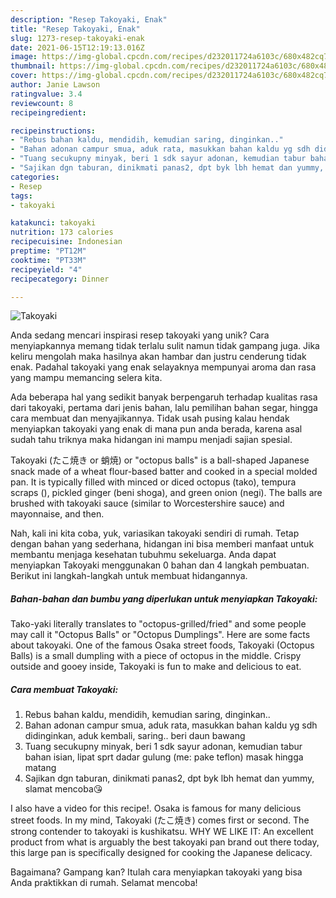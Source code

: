 ```yaml
---
description: "Resep Takoyaki, Enak"
title: "Resep Takoyaki, Enak"
slug: 1273-resep-takoyaki-enak
date: 2021-06-15T12:19:13.016Z
image: https://img-global.cpcdn.com/recipes/d232011724a6103c/680x482cq70/takoyaki-foto-resep-utama.jpg
thumbnail: https://img-global.cpcdn.com/recipes/d232011724a6103c/680x482cq70/takoyaki-foto-resep-utama.jpg
cover: https://img-global.cpcdn.com/recipes/d232011724a6103c/680x482cq70/takoyaki-foto-resep-utama.jpg
author: Janie Lawson
ratingvalue: 3.4
reviewcount: 8
recipeingredient:

recipeinstructions:
- "Rebus bahan kaldu, mendidih, kemudian saring, dinginkan.."
- "Bahan adonan campur smua, aduk rata, masukkan bahan kaldu yg sdh didinginkan, aduk kembali, saring.. beri daun bawang"
- "Tuang secukupny minyak, beri 1 sdk sayur adonan, kemudian tabur bahan isian, lipat sprt dadar gulung (me: pake teflon) masak hingga matang"
- "Sajikan dgn taburan, dinikmati panas2, dpt byk lbh hemat dan yummy, slamat mencoba😘"
categories:
- Resep
tags:
- takoyaki

katakunci: takoyaki 
nutrition: 173 calories
recipecuisine: Indonesian
preptime: "PT12M"
cooktime: "PT33M"
recipeyield: "4"
recipecategory: Dinner

---
```



![Takoyaki](https://img-global.cpcdn.com/recipes/d232011724a6103c/680x482cq70/takoyaki-foto-resep-utama.jpg)

Anda sedang mencari inspirasi resep takoyaki yang unik? Cara menyiapkannya memang tidak terlalu sulit namun tidak gampang juga. Jika keliru mengolah maka hasilnya akan hambar dan justru cenderung tidak enak. Padahal takoyaki yang enak selayaknya mempunyai aroma dan rasa yang mampu memancing selera kita.

Ada beberapa hal yang sedikit banyak berpengaruh terhadap kualitas rasa dari takoyaki, pertama dari jenis bahan, lalu pemilihan bahan segar, hingga cara membuat dan menyajikannya. Tidak usah pusing kalau hendak menyiapkan takoyaki yang enak di mana pun anda berada, karena asal sudah tahu triknya maka hidangan ini mampu menjadi sajian spesial.

Takoyaki (たこ焼き or 蛸焼) or &#34;octopus balls&#34; is a ball-shaped Japanese snack made of a wheat flour-based batter and cooked in a special molded pan. It is typically filled with minced or diced octopus (tako), tempura scraps (), pickled ginger (beni shoga), and green onion (negi). The balls are brushed with takoyaki sauce (similar to Worcestershire sauce) and mayonnaise, and then.


Nah, kali ini kita coba, yuk, variasikan takoyaki sendiri di rumah. Tetap dengan bahan yang sederhana, hidangan ini bisa memberi manfaat untuk membantu menjaga kesehatan tubuhmu sekeluarga. Anda dapat menyiapkan Takoyaki menggunakan 0 bahan dan 4 langkah pembuatan. Berikut ini langkah-langkah untuk membuat hidangannya.

<!--inarticleads1-->

##### Bahan-bahan dan bumbu yang diperlukan untuk menyiapkan Takoyaki:



Tako-yaki literally translates to &#34;octopus-grilled/fried&#34; and some people may call it &#34;Octopus Balls&#34; or &#34;Octopus Dumplings&#34;. Here are some facts about takoyaki. One of the famous Osaka street foods, Takoyaki (Octopus Balls) is a small dumpling with a piece of octopus in the middle. Crispy outside and gooey inside, Takoyaki is fun to make and delicious to eat. 

<!--inarticleads2-->

##### Cara membuat Takoyaki:

1. Rebus bahan kaldu, mendidih, kemudian saring, dinginkan..
1. Bahan adonan campur smua, aduk rata, masukkan bahan kaldu yg sdh didinginkan, aduk kembali, saring.. beri daun bawang
1. Tuang secukupny minyak, beri 1 sdk sayur adonan, kemudian tabur bahan isian, lipat sprt dadar gulung (me: pake teflon) masak hingga matang
1. Sajikan dgn taburan, dinikmati panas2, dpt byk lbh hemat dan yummy, slamat mencoba😘


I also have a video for this recipe!. Osaka is famous for many delicious street foods. In my mind, Takoyaki (たこ焼き) comes first or second. The strong contender to takoyaki is kushikatsu. WHY WE LIKE IT: An excellent product from what is arguably the best takoyaki pan brand out there today, this large pan is specifically designed for cooking the Japanese delicacy. 

Bagaimana? Gampang kan? Itulah cara menyiapkan takoyaki yang bisa Anda praktikkan di rumah. Selamat mencoba!

